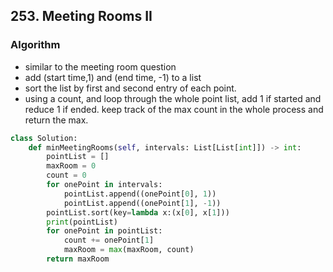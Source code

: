 ## 253. Meeting Rooms II

### Algorithm
- similar to the meeting room question
- add (start time,1) and (end time, -1) to a list
- sort the list by first and second entry of each point.
- using a count, and loop through the whole point list, add 1 if started and reduce 1 if ended. keep track of the max count in the whole process and return the max. 

```python
class Solution:
    def minMeetingRooms(self, intervals: List[List[int]]) -> int:
        pointList = []
        maxRoom = 0
        count = 0
        for onePoint in intervals:
            pointList.append((onePoint[0], 1))
            pointList.append((onePoint[1], -1))
        pointList.sort(key=lambda x:(x[0], x[1]))
        print(pointList)
        for onePoint in pointList:
            count += onePoint[1]
            maxRoom = max(maxRoom, count)
        return maxRoom

```
